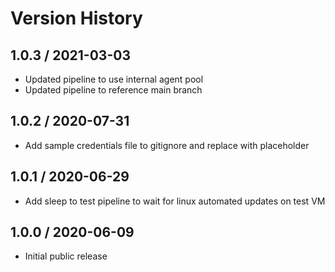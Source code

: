 # Version History

## 1.0.3 / 2021-03-03

- Updated pipeline to use internal agent pool
- Updated pipeline to reference main branch

## 1.0.2 / 2020-07-31

- Add sample credentials file to gitignore and replace with placeholder

## 1.0.1 / 2020-06-29

- Add sleep to test pipeline to wait for linux automated updates on test VM

## 1.0.0 / 2020-06-09

- Initial public release
